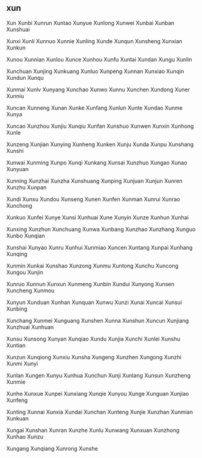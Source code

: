 xun
---

Xun Xunbi Xunrun Xuntao Xunyue Xunlong Xunwei Xunbai Xunban Xunshuai

Xunxi Xunli Xunnuo Xunnie Xunling Xunde Xunqun Xunsheng Xunxian Xunkun

Xunou Xunnian Xunlou Xunce Xunhou Xunfu Xuntai Xundan Xungu Xunlin

Xunchuan Xunjing Xunkuang Xunluo Xunpeng Xunnan Xunxiao Xunqin Xundun Xunqu

Xunmai Xunlv Xunyang Xunchao Xunwo Xunnu Xunchen Xundong Xuner Xunniu

Xuncan Xunneng Xunan Xunke Xunfang Xunlun Xunte Xundao Xunme Xunya

Xuncao Xunzhou Xunjiu Xunqiu Xunfan Xunshuo Xunwen Xunxin Xunhong Xunle

Xunzeng Xunjian Xunying Xunheng Xunken Xunju Xunda Xunpu Xunshang Xunshi

Xunwai Xunming Xunpo Xunqi Xunkang Xunsai Xunzhuo Xungao Xunao Xunyuan

Xunning Xunzhai Xunzha Xunshuang Xunping Xunjuan Xunjun Xunren Xunzhu Xunpan

Xundi Xunxu Xundou Xunseng Xunen Xunfen Xunman Xunrui Xunrao Xunchong

Xunkuo Xunfei Xunye Xunsi Xunhuai Xune Xunyin Xunze Xunhun Xunhai

Xunxing Xunzhun Xunchuang Xunwa Xunbang Xunzhao Xunzhang Xunguo Xunbo   Xunqian

Xunshai Xunyao Xunru Xunhui Xunmiao Xuncen Xuntang Xunpai Xunhang Xunqing

Xunmin Xunkai Xunshao Xunzong Xunmu Xuntong Xunchu Xuncong Xungou Xunjin

Xunruo Xunnun Xunxun Xunmeng Xunbin Xundui Xunyong Xunsen Xuncheng Xunmou

Xunyun Xunduan Xunhan Xunquan Xunwu Xunzi Xunai Xuncai Xunsui Xunbing

Xunchang Xunmei Xunguang Xunshen Xunna Xunshun Xuncun Xunjiang Xunzhuai Xunhuan

Xunsu Xunsong Xunyan Xunqiao Xundu Xunjia Xunchi Xunlei Xunshu Xuntian

Xunzun Xunqiong Xunxiu Xunsha Xungeng Xunzhen Xungong Xunzhi Xunmi Xunyi

Xunlan Xungen Xunyu Xunhua Xunchun Xunji Xunlang Xunsun Xunzheng Xunmie

Xunhe Xunxue Xunpei Xunxiang Xunqie Xunyou Xunge Xunguan Xunjiao Xunfeng

Xunting Xunnai Xunxia Xundai Xunchan Xunteng Xunjie Xunzhan Xunmian Xunkuan

Xungai Xunshan Xunran Xunzhe Xunlu Xunwang Xunxuan Xunzhong Xunhao Xunzu

Xungang Xunqiang Xunrong Xunshe 